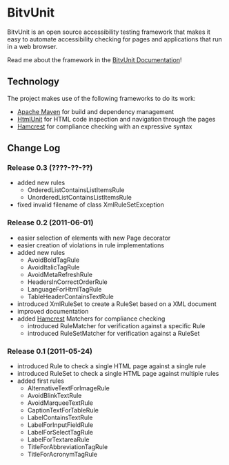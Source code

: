 BitvUnit
=============

BitvUnit is an open source accessibility testing framework that makes it easy to automate accessibility checking for pages and applications that run in a web browser.

Read me about the framework in the [BitvUnit Documentation]!


Technology
----------

The project makes use of the following frameworks to do its work:

* [Apache Maven] for build and dependency management
* [HtmlUnit] for HTML code inspection and navigation through the pages
* [Hamcrest] for compliance checking with an expressive syntax

Change Log
----------

### Release 0.3 (????-??-??)

* added new rules
    * OrderedListContainsListItemsRule
    * UnorderedListContainsListItemsRule
* fixed invalid filename of class XmlRuleSetException

### Release 0.2 (2011-06-01)

* easier selection of elements with new Page decorator
* easier creation of violations in rule implementations
* added new rules
    * AvoidBoldTagRule
    * AvoidItalicTagRule
    * AvoidMetaRefreshRule
    * HeadersInCorrectOrderRule
    * LanguageForHtmlTagRule
    * TableHeaderContainsTextRule
* introduced XmlRuleSet to create a RuleSet based on a XML document
* improved documentation
* added [Hamcrest] Matchers for compliance checking
    * introduced RuleMatcher for verification against a specific Rule
    * introduced RuleSetMatcher for verification against a RuleSet

### Release 0.1 (2011-05-24)

* introduced Rule to check a single HTML page against a single rule
* introduced RuleSet to check a single HTML page against multiple rules
* added first rules
    * AlternativeTextForImageRule
    * AvoidBlinkTextRule
    * AvoidMarqueeTextRule
    * CaptionTextForTableRule
    * LabelContainsTextRule
    * LabelForInputFieldRule
    * LabelForSelectTagRule
    * LabelForTextareaRule
    * TitleForAbbreviationTagRule
    * TitleForAcronymTagRule

[Apache Maven]: http://maven.apache.org
[Hamcrest]: http://code.google.com/p/hamcrest
[HtmlUnit]: http://htmlunit.sourceforge.net
[BitvUnit Documentation]: http://bitvunit.codescape.de